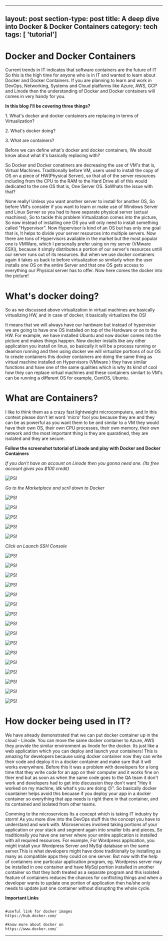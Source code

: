 
---
layout: post
section-type: post
title: A deep dive into Docker & Docker Containers
category: tech
tags: [ 'tutorial']
---

# Docker and Docker Containers

Current trends in IT indicates that software containers are the future of IT So this is the high time for anyone who is in IT and wanted to learn about Docker and Docker Containers. If you are planning to learn and work in DevOps, Networking, Systems and Cloud platforms like Azure, AWS, GCP and Linode then the understanding of Docker and Docker containers will comes in very handy for you.  


**In this blog I'll be covering three things?**

<p style='text-align: left;'> 1. What's docker and docker containers are replacing in terms of Virtualization? </p>
<p style='text-align: left;'> 2. What's docker doing? </p>
<p style='text-align: left;'> 3. What are containers? </p>

Before we can define what's docker and docker containers, We should know about what it's basically replacing with?

So Docker and Docker conatiners are decreasing the use of VM's that is, Virtual Machines. Traditionally before VM, users used to install the copy of OS on a piece of HW(Physical Server), so that all of the server resources including from the CPU to the RAM to the Hard Drive all of this would dedicated to the one OS that is, One Server OS. SoWhats the issue with that?

None really! Unless you want another server to install for another OS, So before VM's consider if you want to learn or make use of Windows Server and Linux Server so you had to have separate physical server (actual machines), So to tackle this problem Virtualization comes into the picture, So now instead of installing one OS you will only need to install something called "Hypervisor". Now Hypervisor is kind of an OS but has only one goal that is, It helps to divide your server resources into multiple servers. Now there are tons of Hypervisors available in the market but the most popular one is VMWare, which I personally prefer using on my server (VMware ESXi), because it simply distributes a portion of our server's resources untill our server runs out of its resources. But when we use docker containers again it takes us back to before virtualization so similarly when the user installs one OS on the entire Server and that one OS gets access to everything our Physical server has to offer. Now here comes the docker into the picture!

# What's docker doing?

So as we discussed above virtualization in virtual machines are basically virtualizing HW, and in case of docker, it basically virtualizes the OS!

It means that we will always have our hardware but instead of hypervisor we are going to have one OS installed on top of the Hardware or on to the HW. For example, we have installed Ubuntu and now docker comes into the picture and makes things happen. Now docker installs like any other application you install on linux, so basically it will be a process running or deamon running and then using docker we will virtualize portions of our OS to create containers this docker containers are doing the same thing as virtual machine installed on Hypervisors (VMware ) they have similar functions and have one of the same qualities which is why its kind of cool how they can replace virtual machines and these containers similart to VM's can be running a different OS for example, CentOS, Ubuntu.

# What are Containers?

I like to think them as a crazy fast lightweight microcomputers, and In this context please don't let word 'micro' fool you because they are and they can be as powerful as you want them to be and similar to a VM they would have their own OS, their own CPU processes, their own memory, their own network and the most important thing is they are quaratined, they are isolated and they are secure.

**Follow the screenshot tutorial of Linode and play with Docker and Docker Containers**

*If you don't have an account on Linode then you gonna need one. (Its free account gives you $100 credit)*

![PS!](/img/linode1.png)

*Go to the Marketplace and scrll down to Docker*

![PS!](/img/linode2.png)

![PS!](/img/linode3.png)

![PS!](/img/linode4.png)

![PS!](/img/linode5.png)

![PS!](/img/linode6.png)

*Click on Launch SSH Console*

![PS!](/img/linode7.png)

![PS!](/img/linode8.png)

![PS!](/img/linode9.png)

![PS!](/img/linode10.png)

![PS!](/img/linode11.png)

![PS!](/img/linode12.png)

![PS!](/img/linode13.png)

![PS!](/img/linode14.png)

![PS!](/img/linode15.png)

![PS!](/img/linode16.png)

![PS!](/img/linode17.png)

![PS!](/img/linode19_dh.png)

![PS!](/img/linode20_dh.png)

![PS!](/img/linode21_dh.png)

![PS!](/img/linode22_dh.png)

![PS!](/img/linode23_docker_stats.png)


# How docker being used in IT?

We have already demonstrated that we can put docker container up in the cloud - Linode. You can move the same docker container to Azure, AWS they provide the similar environment as linode for the docker. Its just like a web application which you can deploy and launch your containers! This is amazing for developers because using docker container now they can write their code and deploy it in a docker container and make sure that it will works everywhere. Before this it was a problem with developers for a long time that they write code for an app on their computer and it works fine on thier end but as soon as when the same code goes to the QA team it don't work and developers had to get into discussion they don't want "Hey it worked on my machine, idk what's you are doing 😕". So basically docker coantainer helps avoid this becuase if you deploy your app in a docker container so everything that app needs is right there in that container, and its contained and isolated from other teams. 

Comming to the microservices Its a concept which is taking IT industry by storm! As you more dive into the DevOps stuff this the concept you have to understand and work with. Microservices involved taking portions of your application or your stack and segment again into smaller bits and pieces, So traditionally you have one server where your entire application is installed with all required resources. For example, For Wordpress application, you might install your Wordpress Server and MySql database on the same server.This is what developers might have done traditionally by installing as many as compatible apps they could on one server. But now with the help of containers one particular application program, eg. Wordpress server may be installed in one container and have MySql portion installed in another container so that they both treated as a separate program and this isolated feature of containers reduces the chances for conflicting things and when a developer wants to update one portion of application then he/she only needs to update just one container without disrupting the whole cycle.


**Important Links**

<pre><code data-trim class="yaml">
#useful link for docker images
https://hub.docker.com/

#know more about docker on
https://www.docker.com/
</code></pre>

---
